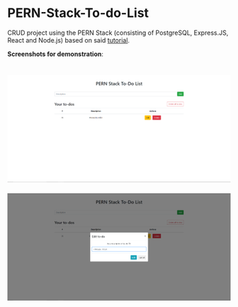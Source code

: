 # PERN-Stack-To-do-List
CRUD project using the PERN Stack (consisting of PostgreSQL, Express.JS, React and Node.js) based on said [tutorial](https://www.youtube.com/watch?v=ldYcgPKEZC8).

**Screenshots for demonstration**:

# ![](./assets/Screenshot_1.png)
![](./assets/Screenshot_2.png)